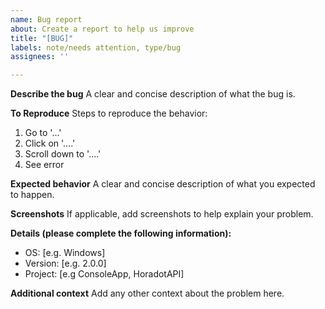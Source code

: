 ```yaml
---
name: Bug report
about: Create a report to help us improve
title: "[BUG]"
labels: note/needs attention, type/bug
assignees: ''

---
```


**Describe the bug**
A clear and concise description of what the bug is.

**To Reproduce**
Steps to reproduce the behavior:
1. Go to '...'
2. Click on '....'
3. Scroll down to '....'
4. See error

**Expected behavior**
A clear and concise description of what you expected to happen.

**Screenshots**
If applicable, add screenshots to help explain your problem.

**Details (please complete the following information):**
 - OS: [e.g. Windows]
 - Version: [e.g. 2.0.0]
 - Project: [e.g ConsoleApp, HoradotAPI]

**Additional context**
Add any other context about the problem here.

